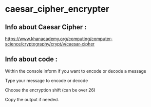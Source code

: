 # caesar_cipher_encrypter

## Info about Caesar Cipher : 
https://www.khanacademy.org/computing/computer-science/cryptography/crypt/v/caesar-cipher


## Info about code : 

Within the console inform if you want to encode or decode a message

Type your message to encode or decode 

Choose the encryption shift (can be over 26)

Copy the output if needed. 
